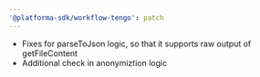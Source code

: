 ```yaml
---
'@platforma-sdk/workflow-tengo': patch
---
```


- Fixes for parseToJson logic, so that it supports raw output of getFileContent
- Additional check in anonymiztion logic

